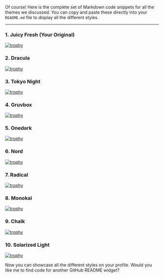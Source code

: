 Of course\! Here is the complete set of Markdown code snippets for all the themes we discussed. You can copy and paste these directly into your `README.md` file to display all the different styles.

-----

### 1\. Juicy Fresh (Your Original)

[![trophy](https://github-profile-trophy.vercel.app/?username=abhishekkumar177&theme=juicyfresh&column=8&margin-w=15&margin-h=15&no-bg=true&no-frame=true)](https://github.com/abhishekkumar177)

### 2\. Dracula

[![trophy](https://github-profile-trophy.vercel.app/?username=abhishekkumar177&theme=dracula&column=8&margin-w=15&margin-h=15&no-bg=true&no-frame=true)](https://github.com/abhishekkumar177)

### 3\. Tokyo Night

[![trophy](https://github-profile-trophy.vercel.app/?username=abhishekkumar177&theme=tokyonight&column=8&margin-w=15&margin-h=15&no-bg=true&no-frame=true)](https://github.com/abhishekkumar177)

### 4\. Gruvbox

[![trophy](https://github-profile-trophy.vercel.app/?username=abhishekkumar177&theme=gruvbox&column=8&margin-w=15&margin-h=15&no-bg=true&no-frame=true)](https://github.com/abhishekkumar177)

### 5\. Onedark

[![trophy](https://github-profile-trophy.vercel.app/?username=abhishekkumar177&theme=onedark&column=8&margin-w=15&margin-h=15&no-bg=true&no-frame=true)](https://github.com/abhishekkumar177)

### 6\. Nord

[![trophy](https://github-profile-trophy.vercel.app/?username=abhishekkumar177&theme=nord&column=8&margin-w=15&margin-h=15&no-bg=true&no-frame=true)](https://github.com/abhishekkumar177)

### 7\. Radical

[![trophy](https://github-profile-trophy.vercel.app/?username=abhishekkumar177&theme=radical&column=8&margin-w=15&margin-h=15&no-bg=true&no-frame=true)](https://github.com/abhishekkumar177)

### 8\. Monokai

[![trophy](https://github-profile-trophy.vercel.app/?username=abhishekkumar177&theme=monokai&column=8&margin-w=15&margin-h=15&no-bg=true&no-frame=true)](https://github.com/abhishekkumar177)

### 9\. Chalk

[![trophy](https://github-profile-trophy.vercel.app/?username=abhishekkumar177&theme=chalk&column=8&margin-w=15&margin-h=15&no-bg=true&no-frame=true)](https://github.com/abhishekkumar177)

### 10\. Solarized Light

[![trophy](https://github-profile-trophy.vercel.app/?username=abhishekkumar177&theme=solarized_light&column=8&margin-w=15&margin-h=15&no-bg=true&no-frame=true)](https://github.com/abhishekkumar177)

Now you can showcase all the different styles on your profile. Would you like me to find code for another GitHub README widget?
